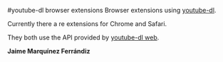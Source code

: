 #youtube-dl browser extensions
Browser extensions using [youtube-dl](http://youtube-dl.org).

Currently there a re extensions for Chrome and Safari.

They both use the API provided by [youtube-dl web](https://github.com/jaimeMF/youtube-dl-web).

__Jaime Marquínez Ferrándiz__